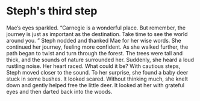# Steph's third step

Mae’s eyes sparkled. “Carnegie is a wonderful place. But remember, the journey is just as important as the destination. Take time to see the world around you. ”
Steph nodded and thanked Mae for her wise words. She continued her journey, feeling more confident. As she walked further, the path began to twist and turn through the forest. The trees were tall and thick, and the sounds of nature surrounded her. Suddenly, she heard a loud rustling noise. Her heart raced. What could it be?
With cautious steps, Steph moved closer to the sound. To her surprise, she found a baby deer stuck in some bushes. It looked scared. Without thinking much, she knelt down and gently helped free the little deer. It looked at her with grateful eyes and then darted back into the woods.